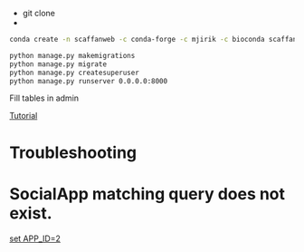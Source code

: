 * git clone
* 

```bash
conda create -n scaffanweb -c conda-forge -c mjirik -c bioconda scaffan django django-allauth google-auth -y

python manage.py makemigrations
python manage.py migrate
python manage.py createsuperuser
python manage.py runserver 0.0.0.0:8000
```


Fill tables in admin

[Tutorial](https://medium.com/@whizzoe/in-5-mins-set-up-google-login-to-sign-up-users-on-django-e71d5c38f5d5)


# Troubleshooting

# SocialApp matching query does not exist.

[set APP_ID=2](https://stackoverflow.com/questions/15409366/django-socialapp-matching-query-does-not-exist)

